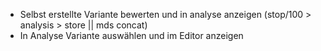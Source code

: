 - Selbst erstellte Variante bewerten und in analyse anzeigen (stop/100 > analysis > store || mds concat)
- In Analyse Variante auswählen und im Editor anzeigen